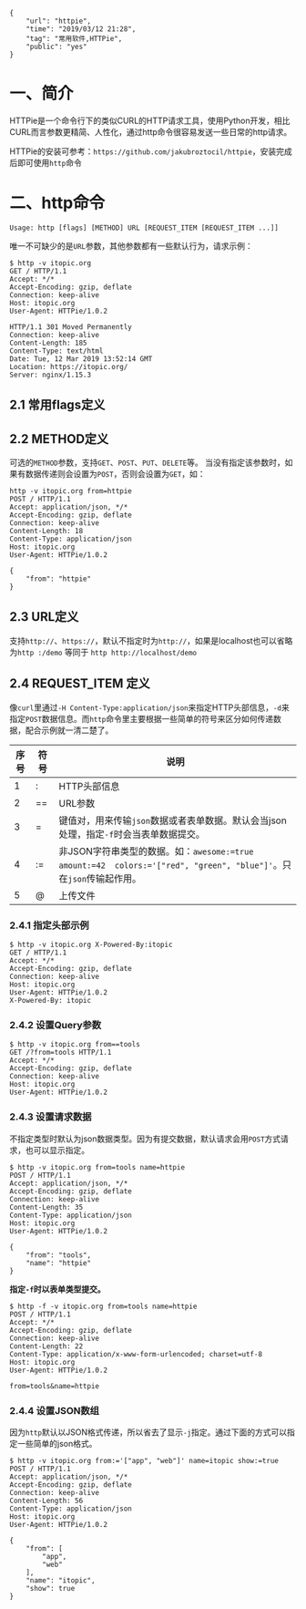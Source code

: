 ```
{
    "url": "httpie",
    "time": "2019/03/12 21:28",
    "tag": "常用软件,HTTPie",
    "public": "yes"
}
```

# 一、简介
HTTPie是一个命令行下的类似CURL的HTTP请求工具，使用Python开发，相比CURL而言参数更精简、人性化，通过http命令很容易发送一些日常的http请求。

HTTPie的安装可参考：`https://github.com/jakubroztocil/httpie`，安装完成后即可使用`http`命令

# 二、http命令

```
Usage: http [flags] [METHOD] URL [REQUEST_ITEM [REQUEST_ITEM ...]]
```

唯一不可缺少的是`URL`参数，其他参数都有一些默认行为，请求示例：

```
$ http -v itopic.org
GET / HTTP/1.1
Accept: */*
Accept-Encoding: gzip, deflate
Connection: keep-alive
Host: itopic.org
User-Agent: HTTPie/1.0.2

HTTP/1.1 301 Moved Permanently
Connection: keep-alive
Content-Length: 185
Content-Type: text/html
Date: Tue, 12 Mar 2019 13:52:14 GMT
Location: https://itopic.org/
Server: nginx/1.15.3
```

## 2.1 常用flags定义

## 2.2 METHOD定义

可选的`METHOD`参数，支持`GET`、`POST`、`PUT`、`DELETE`等。
当没有指定该参数时，如果有数据传递则会设置为`POST`，否则会设置为`GET`，如：

```
http -v itopic.org from=httpie
POST / HTTP/1.1
Accept: application/json, */*
Accept-Encoding: gzip, deflate
Connection: keep-alive
Content-Length: 18
Content-Type: application/json
Host: itopic.org
User-Agent: HTTPie/1.0.2

{
    "from": "httpie"
}
```

## 2.3 URL定义

支持`http://`、`https://`，默认不指定时为`http://`，如果是localhost也可以省略为`http :/demo` 等同于 `http http://localhost/demo`

## 2.4 REQUEST_ITEM 定义

像`curl`里通过`-H Content-Type:application/json`来指定HTTP头部信息，`-d`来指定`POST`数据信息。而`http`命令里主要根据一些简单的符号来区分如何传递数据，配合示例就一清二楚了。

序号|符号|说明
---|---|---
1|:|HTTP头部信息
2|==|URL参数
3|=|键值对，用来传输`json`数据或者表单数据。默认会当json处理，指定`-f`时会当表单数据提交。
4|:=|非JSON字符串类型的数据。如：`awesome:=true  amount:=42  colors:='["red", "green", "blue"]'`。只在`json`传输起作用。
5|@|上传文件


### 2.4.1 指定头部示例

```
$ http -v itopic.org X-Powered-By:itopic
GET / HTTP/1.1
Accept: */*
Accept-Encoding: gzip, deflate
Connection: keep-alive
Host: itopic.org
User-Agent: HTTPie/1.0.2
X-Powered-By: itopic
```

### 2.4.2 设置Query参数

```
$ http -v itopic.org from==tools
GET /?from=tools HTTP/1.1
Accept: */*
Accept-Encoding: gzip, deflate
Connection: keep-alive
Host: itopic.org
User-Agent: HTTPie/1.0.2
```

### 2.4.3 设置请求数据

不指定类型时默认为json数据类型。因为有提交数据，默认请求会用`POST`方式请求，也可以显示指定。

```
$ http -v itopic.org from=tools name=httpie
POST / HTTP/1.1
Accept: application/json, */*
Accept-Encoding: gzip, deflate
Connection: keep-alive
Content-Length: 35
Content-Type: application/json
Host: itopic.org
User-Agent: HTTPie/1.0.2

{
    "from": "tools",
    "name": "httpie"
}
```

**指定`-f`时以表单类型提交。**

```
$ http -f -v itopic.org from=tools name=httpie
POST / HTTP/1.1
Accept: */*
Accept-Encoding: gzip, deflate
Connection: keep-alive
Content-Length: 22
Content-Type: application/x-www-form-urlencoded; charset=utf-8
Host: itopic.org
User-Agent: HTTPie/1.0.2

from=tools&name=httpie
```

### 2.4.4 设置JSON数组

因为`http`默认以JSON格式传递，所以省去了显示`-j`指定。通过下面的方式可以指定一些简单的json格式。

```
$ http -v itopic.org from:='["app", "web"]' name=itopic show:=true
POST / HTTP/1.1
Accept: application/json, */*
Accept-Encoding: gzip, deflate
Connection: keep-alive
Content-Length: 56
Content-Type: application/json
Host: itopic.org
User-Agent: HTTPie/1.0.2

{
    "from": [
        "app",
        "web"
    ],
    "name": "itopic",
    "show": true
}
```

